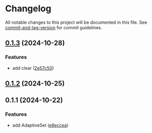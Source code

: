 # Changelog

All notable changes to this project will be documented in this file. See [commit-and-tag-version](https://github.com/absolute-version/commit-and-tag-version) for commit guidelines.

## [0.1.3](https://github.com/crimx/adaptive-set/compare/v0.1.2...v0.1.3) (2024-10-28)


### Features

* add clear ([2e57c50](https://github.com/crimx/adaptive-set/commit/2e57c5084ea0cd3858a89669d07eb25b5ae89e34))

## [0.1.2](https://github.com/crimx/adaptive-set/compare/v0.1.1...v0.1.2) (2024-10-25)

## 0.1.1 (2024-10-22)


### Features

* add AdaptiveSet ([e8eccea](https://github.com/crimx/adaptive-set/commit/e8eccea893b2f40bc9be687a2ecd1d8e1c3105ce))
